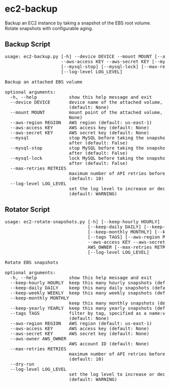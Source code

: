 # ec2-backup
Backup an EC2 instance by taking a snapshot of the EBS root volume.  Rotate snapshots with configurable aging.
## Backup Script
<pre>
usage: ec2-backup.py [-h] --device DEVICE --mount MOUNT [--aws-region REGION]
                     --aws-access KEY --aws-secret KEY [--mysql]
                     [--mysql-stop] [--mysql-lock] [--max-retries RETRIES]
                     [--log-level LOG_LEVEL]

Backup an attached EBS volume

optional arguments:
  -h, --help            show this help message and exit
  --device DEVICE       device name of the attached volume, e.g. /dev/xvda
                        (default: None)
  --mount MOUNT         mount point of the attached volume, e.g. / (default:
                        None)
  --aws-region REGION   AWS region (default: us-east-1)
  --aws-access KEY      AWS access key (default: None)
  --aws-secret KEY      AWS secret key (default: None)
  --mysql               stop MySQL before taking the snapshot and restart it
                        after (default: False)
  --mysql-stop          stop MySQL before taking the snapshot and restart it
                        after (default: False)
  --mysql-lock          lock MySQL before taking the snapshot and unlock it
                        after (default: False)
  --max-retries RETRIES
                        maximum number of API retries before giving up
                        (default: 10)
  --log-level LOG_LEVEL
                        set the log level to increase or decrease verbosity
                        (default: WARNING)
</pre>

## Rotator Script
<pre>
usage: ec2-rotate-snapshots.py [-h] [--keep-hourly HOURLY]
                               [--keep-daily DAILY] [--keep-weekly WEEKLY]
                               [--keep-monthly MONTHLY] [--keep-yearly YEARLY]
                               [--tags TAGS] [--aws-region REGION]
                               --aws-access KEY --aws-secret KEY --aws-owner
                               AWS_OWNER [--max-retries RETRIES] [--dry-run]
                               [--log-level LOG_LEVEL]

Rotate EBS snapshots

optional arguments:
  -h, --help            show this help message and exit
  --keep-hourly HOURLY  keep this many hourly snapshots (default: 24)
  --keep-daily DAILY    keep this many daily snapshots (default: 7)
  --keep-weekly WEEKLY  keep this many weekly snapshots (default: 4)
  --keep-monthly MONTHLY
                        keep this many monthly snapshots (default: 3)
  --keep-yearly YEARLY  keep this many yearly snapshots (default: 1)
  --tags TAGS           filter by tag, specified as a name:value pair
                        (default: None)
  --aws-region REGION   AWS region (default: us-east-1)
  --aws-access KEY      AWS access key (default: None)
  --aws-secret KEY      AWS secret key (default: None)
  --aws-owner AWS_OWNER
                        AWS account ID (default: None)
  --max-retries RETRIES
                        maximum number of API retries before giving up
                        (default: 10)
  --dry-run
  --log-level LOG_LEVEL
                        set the log level to increase or decrease verbosity
                        (default: WARNING)
</pre>
